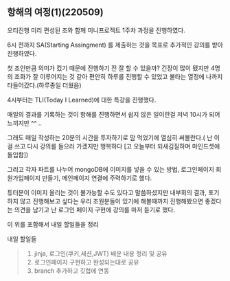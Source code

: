 ## 항해의 여정(1)(220509)

오티진행 미리 편성된 조와 함께 미니프로젝트 1주차 과정을 진행하였다.

6시 전까지 SA(Starting Assingment) 를 제출하는 것을 목표로 추가적인 강의를 받아 진행하였다.

첫 조인만큼 의미가 컸기 때문에 진행하기 전 잘 할 수 있을까? 긴장이 많이 됐지만 4명의 조화가 잘 이루어지는 것 같아 편안히 하루를 진행할 수 있었고 불타는 열정에 나까지 타들어갔다.(하루종일 더웠음)

4시부터는 TLI(Today I Learned)에 대한 특강을 진행했다.

매일의 결과를 기록하는 것이 항해를 진행하면서 쉽지 않은 일이란걸 저녁 10시가 되어 느끼지만 ^^ ..

그래도 매일 작성하는 20분의 시간을 투자하기로 맘 먹었기에 열심히 써볼란다.( 난 이걸 쓰고 다시 강의를 들으러 가겠지만 행복하다 [고 오늘부터 되새김질하며 마인드셋에 돌입함])

그리고 각자 파트를 나누어 mongoDB에 이미지를 넣을 수 있는 방법, 로그인페이지 회원가입페이지 만들기, 메인페이지 연결에 주력하기로 했다.

튜터분이 이미지 올리는 것이 불가능할 수도 있다고 말씀하셨지만 내부회의 결과, 포기하지 않고 진행해보고 싶다는 우리 조원분들이 있기에 해볼때까지 진행해봤으면 좋겠다는 의견을 남기고 난 로그인 페이지 구현에 강의를 마저 듣기로 했다.

이 위를 포함해서 내일 할일들을 정리

내일 할일들

> 1. jinja, 로그인(쿠키,세션,JWT) 배운 내용 정리 및 공유
> 2. 로그인페이지 구현하고 완성되는대로 공유
> 3. branch 추가하고 깃헙에 연동
